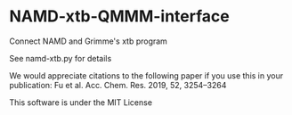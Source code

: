 # NAMD-xtb-QMMM-interface

Connect NAMD and Grimme's xtb program

See namd-xtb.py for details

We would appreciate citations to the following paper if you use this in your publication:
Fu et al. Acc. Chem. Res. 2019, 52, 3254–3264

This software is under the MIT License
